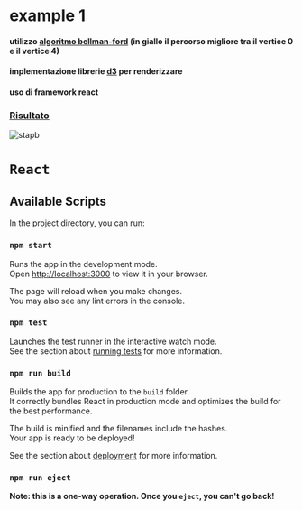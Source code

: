 
# example 1 



#### utilizzo [algoritmo bellman-ford](https://it.wikipedia.org/wiki/Algoritmo_di_Bellman-Ford) (in giallo il percorso migliore tra il vertice 0 e il vertice 4)

#### implementazione librerie [d3](https://d3js.org/getting-started) per renderizzare

#### uso di framework react 

### [Risultato](https://codesandbox.io/s/elated-franklin-rrfjyd?file=/src/App.js)

![stapb](https://github.com/pepo087/vscode/assets/48530804/0695f5c5-2efd-4b82-bc77-78a1f26c7bbc)



















# `React`




## Available Scripts

In the project directory, you can run:

### `npm start`

Runs the app in the development mode.\
Open [http://localhost:3000](http://localhost:3000) to view it in your browser.

The page will reload when you make changes.\
You may also see any lint errors in the console.

### `npm test`

Launches the test runner in the interactive watch mode.\
See the section about [running tests](https://facebook.github.io/create-react-app/docs/running-tests) for more information.

### `npm run build`

Builds the app for production to the `build` folder.\
It correctly bundles React in production mode and optimizes the build for the best performance.

The build is minified and the filenames include the hashes.\
Your app is ready to be deployed!

See the section about [deployment](https://facebook.github.io/create-react-app/docs/deployment) for more information.

### `npm run eject`

**Note: this is a one-way operation. Once you `eject`, you can't go back!**

